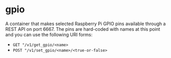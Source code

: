 # gpio

A container that makes selected Raspberry Pi GPIO pins available through a REST API on port 6667. The pins are hard-coded with names at this point and you can use the following URI forms:

 * `GET "/v1/get_gpio/<name>`
 * `POST "/v1/set_gpio/<name>/<true-or-false>`

